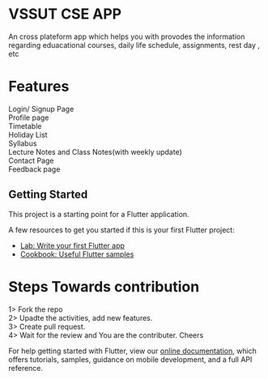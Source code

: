# VSSUT CSE APP

An cross plateform app which helps you with provodes the information regarding eduacational courses, daily life schedule, assignments, rest day , etc

# Features

Login/ Signup Page <br>
Profile page <br>
Timetable <br>
Holiday List <br>
Syllabus <br>
Lecture Notes and Class Notes(with weekly update) <br>
Contact Page <br>
Feedback page <br>


## Getting Started

This project is a starting point for a Flutter application.

A few resources to get you started if this is your first Flutter project:

- [Lab: Write your first Flutter app](https://flutter.dev/docs/get-started/codelab)
- [Cookbook: Useful Flutter samples](https://flutter.dev/docs/cookbook)

# Steps Towards contribution
1> Fork the repo <br>
2> Upadte the activities, add new features. <br>
3> Create pull request. <br>
4> Wait for the review and You are the contributer. Cheers <br>

For help getting started with Flutter, view our
[online documentation](https://flutter.dev/docs), which offers tutorials,
samples, guidance on mobile development, and a full API reference.
